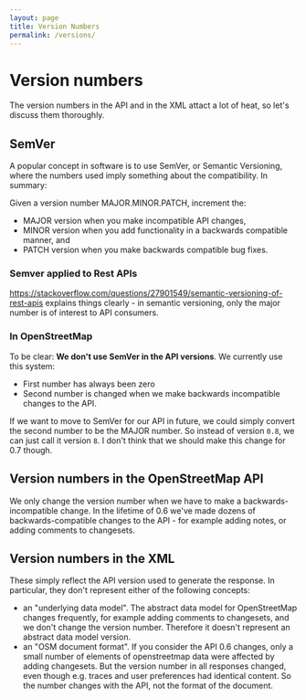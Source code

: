 ```yaml
---
layout: page
title: Version Numbers
permalink: /versions/
---
```


# Version numbers

The version numbers in the API and in the XML attact a lot of heat, so let's discuss them thoroughly.

## SemVer

A popular concept in software is to use SemVer, or Semantic Versioning, where the numbers used imply something about the compatibility. In summary:

Given a version number MAJOR.MINOR.PATCH, increment the:

 * MAJOR version when you make incompatible API changes,
 * MINOR version when you add functionality in a backwards compatible manner, and
 * PATCH version when you make backwards compatible bug fixes.

### Semver applied to Rest APIs

https://stackoverflow.com/questions/27901549/semantic-versioning-of-rest-apis explains things clearly - in semantic versioning, only the major number is of interest to API consumers.

### In OpenStreetMap

To be clear: **We don't use SemVer in the API versions**. We currently use this system:

 * First number has always been zero
 * Second number is changed when we make backwards incompatible changes to the API.

If we want to move to SemVer for our API in future, we could simply convert the second number to be the MAJOR number. So instead of version `0.8`, we can just call it version `8`. I don't think that we should make this change for 0.7 though.

## Version numbers in the OpenStreetMap API

We only change the version number when we have to make a backwards-incompatible change. In the lifetime of 0.6 we've made dozens of backwards-compatible changes to the API - for example adding notes, or adding comments to changesets.

## Version numbers in the XML

These simply reflect the API version used to generate the response. In particular, they don't represent either of the following concepts:

 * an "underlying data model". The abstract data model for OpenStreetMap changes frequently, for example adding comments to changesets, and we don't change the version number. Therefore it doesn't represent an abstract data model version.
 * an "OSM document format". If you consider the API 0.6 changes, only a small number of elements of openstreetmap data were affected by adding changesets. But the version number in all responses changed, even though e.g. traces and user preferences had identical content. So the number changes with the API, not the format of the document.
